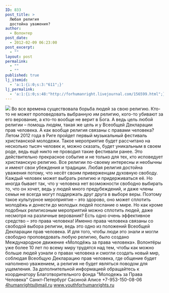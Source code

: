```yaml
---
ID: 833
post_title: >
  Любая религия
  достойна уважения?
author:
  - Волонтер
post_date:
  - 2012-02-09 06:23:00
post_excerpt:
  - ""
layout: post
permalink:
  - ""
  - ""
published: true
lj_itemid:
  - 'a:1:{i:0;s:3:"611";}'
lj_permalink:
  - 'a:1:{i:0;s:48:"http://forhumanright.livejournal.com/156599.html";}'
---
```


<img src="http://cs5338.vk.com/u132145096/132409092/x_5b26039f.jpg" /> Во все времена существовала борьба людей за свою религию. Кто-то не может проповедовать выбранную им религию, кого-то убивают за его верование, а кто-то вообще не верит в Бога. А ведь цель любой религии – помощь людям, такая же цель и у Всеобщей Декларации прав человека. А как вообще религия связаны с правами человека?
Летом 2012 года в Риге пройдет первый музыкальный фестиваль христианской молодежи. Такое мероприятие будет рассчитано на несколько тысяч человек и, можно сказать, будет уникальным в своем роде, ведь ещё никто не проводил такие фестивали ранее.
Это действительно прекрасное событие и не только для тех, кто исповедует христианскую религию. Все религии по-своему интересны и необычны и имеют свои убеждения и традиции. Любая религия достойна уважения потому, что несёт своим приверженцам духовную свободу. Каждый человек может выбрать религию и придерживаться её. Но иногда бывает так, что у человека нет возможности свободно выбирать то, что он хочет, ведь у людей много предубеждений, и даже члены семьи не всегда могут поддержать друг друга в выборе веры. Поэтому такое культурное мероприятие – это здорово, оно может сплотить молодёжь и донести до молодых людей послание о мире. Но как кроме подобных религиозным мероприятий можно сплотить людей, даже несмотря на различные верования? Есть одно очень эффективное средство – это права человека!
Именно права человека связаны со свободой выбора религии, ведь это одно из положений Всеобщей Декларации прав человека. И для того, чтобы люди это знали и могли свободно проповедовать любую религию, было создано Международное движение «Молодёжь за права человека». Волонтёры уже более 10 лет по всему миру трудятся над тем, чтобы как можно больше людей узнали о правах человека и смогли создать новый мир, соблюдая Всеобщую Декларацию прав человека, где общение будет наполнено уважением, а религия не будет являться поводом для ущемления.
За дополнительной информацией обращайтесь к координатору
Благотворительного фонда
"Молодежь за Права Человека" Санкт-Петербург 
Сасиной Алисе 
+7-953-150-08-06 
4humanrights@mail.ru
www.youthforhumanrights.ru